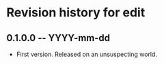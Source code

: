 # Revision history for edit

## 0.1.0.0  -- YYYY-mm-dd

* First version. Released on an unsuspecting world.
